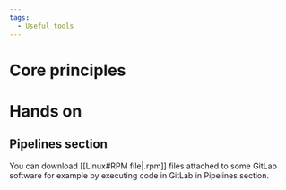 ```yaml
---
tags:
  - Useful_tools
---
```

# Core principles
# Hands on
## Pipelines section
You can download [[Linux#RPM file|.rpm]] files attached to some GitLab software for example by executing code in GitLab in Pipelines section.